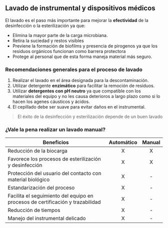 ## Lavado de instrumental y dispositivos médicos

El lavado es el paso más importante para mejorar la **efectividad** de la desinfección o la esterilización ya que:
+ Elimina la mayor parte de la carga microbiana.
+ Retira la suciedad y restos visibles
+ Previene la formación de biofilms y presencia de pirogenos ya que los residuos orgánicos funcionan como barrera protectora
+ Protege al personal que de esta forma maneja material más seguro.

### Recomendaciones generales para el proceso de lavado

1. Realizar el lavado en el área designada para la descontaminación.
2. Utilizar detergente **enzimático** para facilitar la remoción de residuos.
3. Utilizar **detergentes con pH neutro** ya que compatible con los materiales del equipo y no les causa deterioros a largo plazo como si lo hacen los agenes cáusticos y ácidos.
4. El cepillado debe ser suave para evitar daños en el instrumental.

>El éxito de la desinfección y esterilización depende de un buen lavado

### ¿Vale la pena realizar un lavado manual?

| Beneficios | Automático | Manual |
|------------|:----------:|:------:|
| Reducción de la biocarga | X | X |
| Favorece los procesos de esterilización y desinfección | X | X |
| Protección del usuario del contacto con material biológico | X | - |
| Estandarización del proceso | X | - |
| Facilita el seguimiento del equipo en procesos de certificación y trazabilidad | X | - |
| Reducción de tiempos | X | - |
| Manejo del instrumental delicado | X | - |
